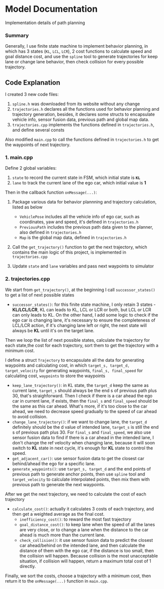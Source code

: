 # Model Documentation
Implementation details of path planning 

### Summary
Generally, I use finite state machine to implement behavior planning, in which has 3 states (`KL`, `LCL`, `LCR`), 2 cost functions to calculate speed and goal distance cost, and use the `spline` tool to generate trajectories
 for keep lane or change lane behavior, then check collision for every possible trajectory.
 
## Code Explanation
I created 3 new code files:
1. `spline.h` was downloaded from its website without any change
2. `trajectories.h` declares all the functions used for behavior planning and trajectory generation, besides, it declares some structs to encapsulate vehicle info, sensor fusion data, previous path and global map data.
3. `trajectories.cpp` implements the functions defined in `trajectories.h`, and define several consts 

Also modified `main.cpp` to call the functions defined in `trajectories.h` to get the waypoints of next trajectory.

### 1. main.cpp
Define 2 global variables: 

1. `state` to record the current state in FSM, which initial state is __`KL`__ 
2. `lane` to track the current lane of the ego car, which initial value is __1__

Then in the callback function `onMessage(...)`:

1. Package various data for behavior plannning and trajectory calculation, listed as below
   * `VehiclePose` includes all the vehicle info of ego car, such as coordinates, yaw and speed, it's defined in `trajectories.h`
   * `PreviousPath` includes the previous path data given to the planner, also defined in `trajectories.h`
   * `Map` is the global map data, defined in `trajectories.h`
   
2. Call the `get_trajectory()` function to get the next trajectory, which contains the main logic of this project, is implemented in `trajectories.cpp`

3. Update `state` and `lane` variables and pass next waypoints to simulator  

### 2. trajectories.cpp

We start from `get_trajectory()`, at the beginning I call `successor_states()` to get a list of next possible states

   * `successor_states()`: for this finite state machine, I only retain 3 states - __KL/LCL/LCR__, KL can leads to KL, LCL or LCR or both, but LCL or LCR can only leads to KL. On the other hand, I add some logic to check if the ego car is changing lane, it's necessary to ensure the completeness of LCL/LCR action, if it's changing lane left or right, the next state will always be __KL__ until it's on the target lane.
   
Then we loop the list of next possible states, calculate the trajectory for each state,the cost for each trajectory, sort them to get the trajectory with a minimum cost. 

I define a struct `Trajectory` to encapsulate all the data for generating waypoints and calculating cost, in which `target_s, target_d, target_velocity` for generating waypoints, `final_s, final_speed` for calculating cost, `waypoints` to store the waypoints

   * `keep_lane_trajectory()`: in KL state, the `target_d` keep the same as current lane, `target_s` should always be the end s of previous path plus 30, that's straighforward. Then I check if there is a car ahead the ego car in current lane, if exists, then the `final_s` and `final_speed` should be the same as this car ahead. What's more, if it's too close to the car ahead, we need to decrease speed gradually to the speed of car ahead to avoid collision. 
   * `change_lane_trajectory()`: if we want to change lane, the `target_d` definitely should be the d value of intended lane, `target_s` is still the end s of previous path plus 30.  For `final_s` and `final_speed`, we also use sensor fusion data to find if there is a car ahead in the intended lane, I don't change the ref velocity when changing lane, because it will soon switch to __KL__ state in next cycle, it's enough for __KL__ state to control the speed.
   * `get_adjacent_car()`: use sensor fusion data to get the closest car behind/ahead the ego for a specific lane.
   * `generate_waypoints()`: use `target_s, target_d` and the end points of previous path to generate anchor points, then use `spline` tool and `target_velocity` to calculate interpolated points, then mix them with previous path to generate the next waypoints.
   
After we get the next trajectory, we need to calculate the cost of each trajectory

   * `calculate_cost()`: actually it calculates 3 costs of each trajectory, and then get a weighted average as the final cost.
      * `inefficiency_cost()`: to reward the most fast trajectory
      * `goal_distance_cost()`: to keep lane when the speed of all the lanes are very close, or to change a lane when the distance to the car ahead is much more than the current lane.
      * `check_collision()`: it use sensor fusion data to predict the closest car ahead/behind on the intended lane, and then calculate the distance of them with the ego car, if the distance is too small, then the collision will happen. Because collision is the most unacceptable situation, if collision will happen, return a maximum total cost of 1 directly.
      
Finally, we sort the costs, choose a trajectory with a minimum cost, then return it to the `onMessage(...)` function in `main.cpp`.
